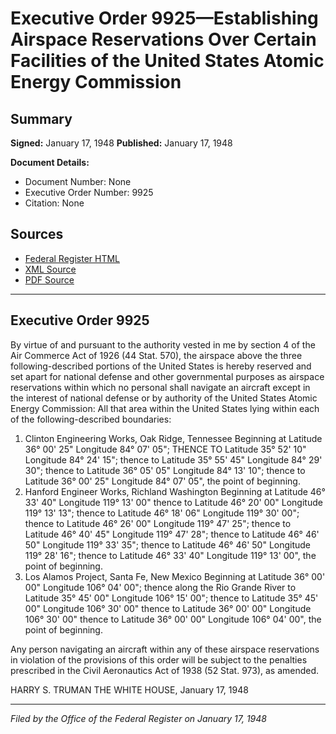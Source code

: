 # Executive Order 9925—Establishing Airspace Reservations Over Certain Facilities of the United States Atomic Energy Commission

## Summary

**Signed:** January 17, 1948
**Published:** January 17, 1948

**Document Details:**
- Document Number: None
- Executive Order Number: 9925
- Citation: None

## Sources
- [Federal Register HTML](https://www.presidency.ucsb.edu/documents/executive-order-9925-establishing-airspace-reservations-over-certain-facilities-the-united)
- [XML Source](None)
- [PDF Source](None)

---

## Executive Order 9925

By virtue of and pursuant to the authority vested in me by section 4 of the Air Commerce Act of 1926 (44 Stat. 570), the airspace above the three following-described portions of the United States is hereby reserved and set apart for national defense and other governmental purposes as airspace reservations within which no personal shall navigate an aircraft except in the interest of national defense or by authority of the United States Atomic Energy Commission:
All that area within the United States lying within each of the following-described boundaries:
1. Clinton Engineering Works, Oak Ridge, Tennessee
Beginning at Latitude 36° 00' 25" Longitude 84° 07' 05"; THENCE TO Latitude 35° 52' 10" Longitude 84° 24' 15"; thence to Latitude 35° 55' 45" Longitude 84° 29' 30"; thence to Latitude 36° 05' 05" Longitude 84° 13' 10"; thence to Latitude 36° 00' 25" Longitude 84° 07' 05", the point of beginning.
2. Hanford Engineer Works, Richland Washington
Beginning at Latitude 46° 33' 40" Longitude 119° 13' 00" thence to Latitude 46° 20' 00" Longitude 119° 13' 13"; thence to Latitude 46° 18' 06" Longitude 119° 30' 00"; thence to Latitude 46° 26' 00" Longitude 119° 47' 25"; thence to Latitude 46° 40' 45" Longitude 119° 47' 28"; thence to Latitude 46° 46' 50" Longitude 119° 33' 35"; thence to Latitude 46° 46' 50" Longitude 119° 28' 16"; thence to Latitude 46° 33' 40" Longitude 119° 13' 00", the point of beginning.
3. Los Alamos Project, Santa Fe, New Mexico
Beginning at Latitude 36° 00' 00" Longitude 106° 04' 00"; thence along the Rio Grande River to Latitude 35° 45' 00" Longitude 106° 15' 00"; thence to Latitude 35° 45' 00" Longitude 106° 30' 00" thence to Latitude 36° 00' 00" Longitude 106° 30' 00" thence to Latitude 36° 00' 00" Longitude 106° 04' 00", the point of beginning.

Any person navigating an aircraft within any of these airspace reservations in violation of the provisions of this order will be subject to the penalties prescribed in the Civil Aeronautics Act of 1938 (52 Stat. 973), as amended.

HARRY S. TRUMAN
THE WHITE HOUSE,
January 17, 1948

---

*Filed by the Office of the Federal Register on January 17, 1948*
